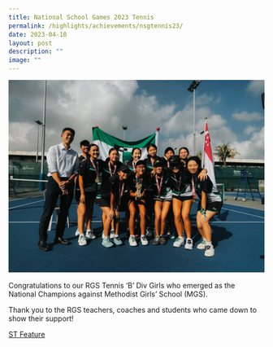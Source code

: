 ```yaml
---
title: National School Games 2023 Tennis
permalink: /highlights/achievements/nsgtennis23/
date: 2023-04-10
layout: post
description: ""
image: ""
---
```

![National School Games 2023, Tennis](/images/tennis23.jpg)

Congratulations to our RGS Tennis ‘B’ Div Girls who emerged as the National Champions against Methodist Girls’ School (MGS).

Thank you to the RGS teachers, coaches and students who came down to show their support!

[ST Feature](https://www.straitstimes.com/sport/schools/school-sports-raffles-girls-school-are-tennis-champions-again)
